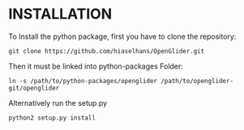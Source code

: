 INSTALLATION
============


To Install the python package, first you have to clone the repository:
  ```
  git clone https://github.com/hiaselhans/OpenGlider.git
  ```
Then it must be linked into python-packages Folder:
  ```
  ln -s /path/to/python-packages/openglider /path/to/openglider-git/openglider
  ```
Alternatively run the setup.py
  ```
  python2 setup.py install
  ```